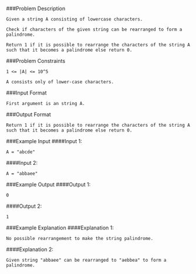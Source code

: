 ###Problem Description
```
Given a string A consisting of lowercase characters.

Check if characters of the given string can be rearranged to form a palindrome.

Return 1 if it is possible to rearrange the characters of the string A such that it becomes a palindrome else return 0.
```


###Problem Constraints
```
1 <= |A| <= 10^5

A consists only of lower-case characters.
```


###Input Format
```
First argument is an string A.
```



###Output Format
```
Return 1 if it is possible to rearrange the characters of the string A such that it becomes a palindrome else return 0.
```


###Example Input
####Input 1:

```
A = "abcde"
```
####Input 2:

```
A = "abbaee"
```


###Example Output
####Output 1:

```
0
```
####Output 2:

```
1
```


###Example Explanation
####Explanation 1:

```
No possible rearrangement to make the string palindrome.
```
####Explanation 2:

```
Given string "abbaee" can be rearranged to "aebbea" to form a palindrome.
```